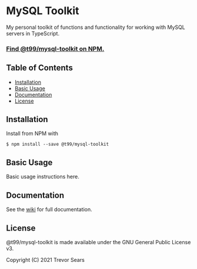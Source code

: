 # MySQL Toolkit

My personal toolkit of functions and functionality for working with MySQL servers in TypeScript.

### [Find @t99/mysql-toolkit on NPM.](https://www.npmjs.com/package/@t99/mysql-toolkit)

## Table of Contents

 - [Installation](#installation)
 - [Basic Usage](#basic-usage)
 - [Documentation](#documentation)
 - [License](#license)

## Installation

Install from NPM with

```
$ npm install --save @t99/mysql-toolkit
```

## Basic Usage

Basic usage instructions here.

## Documentation

See the [wiki](https://github.com/T99/mysql-toolkit-js/wiki) for full documentation.

## License

@t99/mysql-toolkit is made available under the GNU General Public License v3.

Copyright (C) 2021 Trevor Sears
